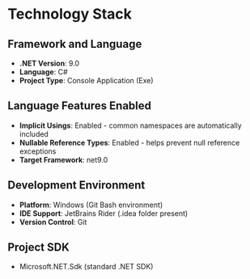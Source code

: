 # Technology Stack

## Framework and Language
- **.NET Version**: 9.0
- **Language**: C#
- **Project Type**: Console Application (Exe)

## Language Features Enabled
- **Implicit Usings**: Enabled - common namespaces are automatically included
- **Nullable Reference Types**: Enabled - helps prevent null reference exceptions
- **Target Framework**: net9.0

## Development Environment
- **Platform**: Windows (Git Bash environment)
- **IDE Support**: JetBrains Rider (.idea folder present)
- **Version Control**: Git

## Project SDK
- Microsoft.NET.Sdk (standard .NET SDK)
